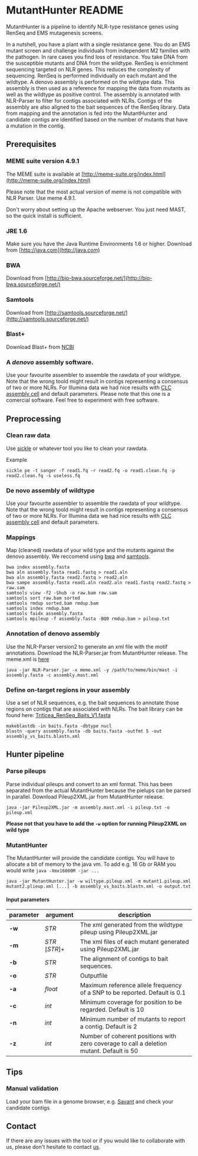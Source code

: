 # MutantHunter README

MutantHunter is a pipeline to identify NLR-type resistance genes using RenSeq and EMS mutagenesis screens.

In a nutshell, you have a plant with a single resistance gene. You do an EMS mutant screen and challenge individuals from independent M2 families with the pathogen. In rare cases you find loss of resistance. You take DNA from the susceptible mutants and DNA from the wildtype. 
RenSeq is enrichment sequencing targeted on NLR genes. This reduces the complexity of sequencing.
RenSeq is performed individually on each mutant and the wildtype. A denovo assembly is performed on the wildtype data. This assembly is then used as a reference for mapping the data from mutants as well as the wildtype as positive control. The assembly is annotated with NLR-Parser to filter for contigs associated with NLRs. Contigs of the assembly are also aligned to the bait sequences of the RenSeq library. Data from mapping and the annotation is fed into the MutantHunter and candidate contigs are identified based on the number of mutants that have a mutation in the contig.


## Prerequisites
### MEME suite version 4.9.1
The MEME suite is available at [http://meme-suite.org/index.html](http://meme-suite.org/index.html)

Please note that the most actual version of meme is not compatible with NLR Parser. Use meme 4.9.1.

Don't worry about setting up the Apache webserver. You just need MAST, so the quick install is sufficient. 


### JRE 1.6
Make sure you have the Java Runtime Environments 1.6 or higher. Download from [http://java.com](http://java.com)

### BWA
Download from [http://bio-bwa.sourceforge.net/](http://bio-bwa.sourceforge.net/)

### Samtools
Download from [http://samtools.sourceforge.net/](http://samtools.sourceforge.net/)

### Blast+
Download Blast+ from [NCBI](http://blast.ncbi.nlm.nih.gov/Blast.cgi?CMD=Web&PAGE_TYPE=BlastDocs&DOC_TYPE=Download)

### A *denovo* assembly software.
Use your favourite assembler to assemble the rawdata of your wildtype. Note that the wrong toold might result in contigs representing a consensus of two or more NLRs. For Illumina data we had nice results with [CLC assembly cell](http://www.clcbio.com/products/clc-assembly-cell/) and default parameters. Please note that this one is a comercial software. Feel free to experiment with free software.

## Preprocessing

### Clean raw data
Use [sickle](http://bioinformatics.ucdavis.edu/software/) or whatever tool you like to clean your rawdata.

Example

```
sickle pe -t sanger -f read1.fq -r read2.fq -o read1.clean.fq -p read2.clean.fq -s useless.fq
``` 

### De novo assembly of wildtype

Use your favourite assembler to assemble the rawdata of your wildtype. Note that the wrong toold might result in contigs representing a consensus of two or more NLRs. For Illumina data we had nice results with [CLC assembly cell](http://www.clcbio.com/products/clc-assembly-cell/) and default parameters.

### Mappings

Map (cleaned) rawdata of your wild type and the mutants against the denovo assembly. We reccomend using [bwa](http://bio-bwa.sourceforge.net/) and [samtools](http://samtools.sourceforge.net/).

```
bwa index assembly.fasta
bwa aln assembly.fasta read1.fastq > read1.aln
bwa aln assembly.fasta read2.fastq > read2.aln
bwa sampe assembly.fasta read1.aln read2.aln read1.fastq read2.fastq > raw.sam
samtools view -f2 -Shub -o raw.bam raw.sam
samtools sort raw.bam sorted
samtools rmdup sorted.bam rmdup.bam
samtools index rmdup.bam
samtools faidx assembly.fasta
samtools mpileup -f assembly.fasta -BQ0 rmdup.bam > pileup.txt

```

### Annotation of denovo assembly
Use the NLR-Parser version2 to generate an xml file with the motif annotations. Download the NLR-Parser.jar from MutantHunter release.
The meme.xml is [here](https://github.com/steuernb/MutantHunter/)

```
java -jar NLR-Parser.jar -x meme.xml -y /path/to/meme/bin/mast -i assembly.fasta -c assembly.mast.xml

```

### Define on-target regions in your assembly

Use a set of NLR sequences, e.g. the bait sequences to annotate those regions on contigs that are associated with NLRs. The bait library can be found here: [Triticea_RenSeq_Baits_V1.fasta](https://github.com/steuernb/MutantHunter/)


```
makeblastdb -in baits.fasta -dbtype nucl
blastn -query assembly.fasta -db baits.fasta -outfmt 5 -out assembly_vs_baits.blastn.xml

```


## Hunter pipeline



### Parse pileups
Parse individual pileups and convert to an xml format. This has been separated from the actual MutantHunter because the pielups can be parsed in parallel. Download Pileup2XML.jar from MutantHunter release.

```
java -jar Pileup2XML.jar -m assembly.mast.xml -i pileup.txt -o pileup.xml

```

**Please not that you have to add the `-w` option for running Pileup2XML on wild type**



### MutantHunter

The MutantHunter will provide the candidate contigs. You will have to allocate a bit of memory to the java vm. To add e.g. 16 Gb or RAM you would write `java -Xmx16000M -jar ...`

```
java -jar MutantHunter.jar -w wiltype.pileup.xml -m mutant1.pileup.xml mutant2.plieup.xml [...] -b assembly_vs_baits.blastn.xml -o output.txt 

```


#### Input parameters
 
parameter | argument        | description
---       |   ---           | ---
**-w**    | *STR*           | The xml generated from the wildtype pileup using Pileup2XML.jar
**-m**    | *STR* [*STR*]+  | The xml files of each mutant generated using Pileup2XML.jar
**-b**    | *STR*           | The alignment of contigs to bait sequences.
**-o**    | *STR*           | Outputfile
**-a**    | *float*         | Maximum reference allele frequency of a SNP to be reported. Default is 0.1
**-c**    | *int*           | Minimum coverage for position to be regarded. Default is 10
**-n**    | *int*           | Minimum number of mutants to report a contig. Default is 2
**-z**    | *int*           | Number of coherent positions with zero coverage to call a deletion mutant. Default is 50


## Tips

### Manual validation
Load your bam file in a genome browser, e.g. [Savant](http://www.genomesavant.com/p/home/index) and check your candidate contigs


## Contact
If there are any issues with the tool or if you would like to collaborate with us, please don't hesitate to contact [us](mailto:burkhard.steuernagel@jic.ac.uk).
